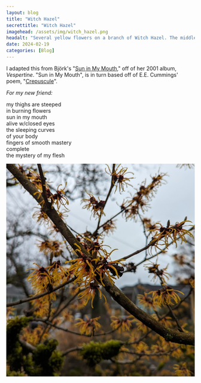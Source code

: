 ```yaml
---
layout: blog
title: "Witch Hazel"
secrettitle: "Witch Hazel"
imagehead: /assets/img/witch_hazel.png
headalt: "Several yellow flowers on a branch of Witch Hazel. The middle flower is the only one in-focus."
date: 2024-02-19
categories: [Blog]
---
```

I adapted this from Björk's "<a href="https://www.youtube.com/watch?v=UhYZXhYIZ3Q">Sun in My Mouth</a>," off of her 2001 album, _Vespertine_. "Sun in My Mouth", is in turn based off of E.E. Cummings' poem, "<a href="https://poets.org/poem/crepuscule">Crepuscule</a>".  
  
_For my new friend:_  
  
my thighs are steeped  
in burning flowers  
sun in my mouth  
alive w/closed eyes  
the sleeping curves  
of your body  
fingers of smooth mastery  
complete  
the mystery of my flesh  
  
<img src="/assets/img/witch_hazel_big.png" alt="Clumps of yellow flowers on branches of criss-crossing Witch Hazel." width="790">